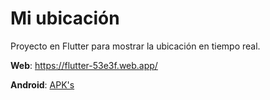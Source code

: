 # Mi ubicación

Proyecto en Flutter para mostrar la ubicación en tiempo real.

**Web**: https://flutter-53e3f.web.app/

**Android**: [APK's](https://github.com/SanguchoMela/login-gps_flutter/releases/tag/v1)